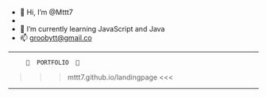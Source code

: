 - 👋 Hi, I’m @Mttt7
- 
- 🌱 I’m currently learning JavaScript and Java
- 📫 groobytt@gmail.co
--------------------------------------------------
         👀  PORTFOLIO  👀 
>>> mttt7.github.io/landingpage <<<
--------------------------------------------------

<!---
Mttt7/Mttt7 is a ✨ special ✨ repository because its `README.md` (this file) appears on your GitHub profile.
You can click the Preview link to take a look at your changes.
--->
